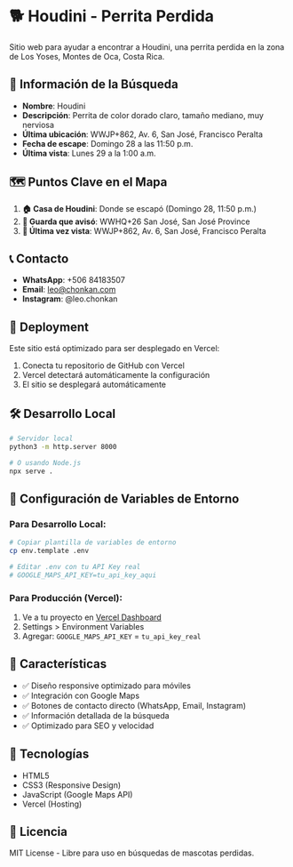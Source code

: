 # 🐕 Houdini - Perrita Perdida

Sitio web para ayudar a encontrar a Houdini, una perrita perdida en la zona de Los Yoses, Montes de Oca, Costa Rica.

## 📍 Información de la Búsqueda

- **Nombre**: Houdini
- **Descripción**: Perrita de color dorado claro, tamaño mediano, muy nerviosa
- **Última ubicación**: WWJP+862, Av. 6, San José, Francisco Peralta
- **Fecha de escape**: Domingo 28 a las 11:50 p.m.
- **Última vista**: Lunes 29 a la 1:00 a.m.

## 🗺️ Puntos Clave en el Mapa

1. **🏠 Casa de Houdini**: Donde se escapó (Domingo 28, 11:50 p.m.)
2. **🚨 Guarda que avisó**: WWHQ+26 San José, San José Province
3. **📍 Última vez vista**: WWJP+862, Av. 6, San José, Francisco Peralta

## 📞 Contacto

- **WhatsApp**: +506 84183507
- **Email**: leo@chonkan.com
- **Instagram**: @leo.chonkan

## 🚀 Deployment

Este sitio está optimizado para ser desplegado en Vercel:

1. Conecta tu repositorio de GitHub con Vercel
2. Vercel detectará automáticamente la configuración
3. El sitio se desplegará automáticamente

## 🛠️ Desarrollo Local

```bash
# Servidor local
python3 -m http.server 8000

# O usando Node.js
npx serve .
```

## 🔐 Configuración de Variables de Entorno

### Para Desarrollo Local:
```bash
# Copiar plantilla de variables de entorno
cp env.template .env

# Editar .env con tu API Key real
# GOOGLE_MAPS_API_KEY=tu_api_key_aqui
```

### Para Producción (Vercel):
1. Ve a tu proyecto en [Vercel Dashboard](https://vercel.com/dashboard)
2. Settings > Environment Variables
3. Agregar: `GOOGLE_MAPS_API_KEY` = `tu_api_key_real`

## 📱 Características

- ✅ Diseño responsive optimizado para móviles
- ✅ Integración con Google Maps
- ✅ Botones de contacto directo (WhatsApp, Email, Instagram)
- ✅ Información detallada de la búsqueda
- ✅ Optimizado para SEO y velocidad

## 🔧 Tecnologías

- HTML5
- CSS3 (Responsive Design)
- JavaScript (Google Maps API)
- Vercel (Hosting)

## 📄 Licencia

MIT License - Libre para uso en búsquedas de mascotas perdidas.